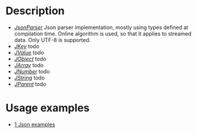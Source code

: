 # Description
- [*JsonParser*](https://github.com/darkessence87/psi-tools/blob/master/psi/include/psi/json/JsonParser.h) Json parser implementation, mostly using types defined at compilation time. Online algorithm is used, so that it applies to streamed data. Only UTF-8 is supported.
- [*JKey*](https://github.com/darkessence87/psi-tools/blob/master/psi/include/psi/json/JTypes.h) todo
- [*JValue*](https://github.com/darkessence87/psi-tools/blob/master/psi/include/psi/json/JTypes.h) todo
- [*JObject*](https://github.com/darkessence87/psi-tools/blob/master/psi/include/psi/json/JObject.h) todo
- [*JArray*](https://github.com/darkessence87/psi-tools/blob/master/psi/include/psi/json/JArray.h) todo
- [*JNumber*](https://github.com/darkessence87/psi-tools/blob/master/psi/include/psi/json/JTypes.h) todo
- [*JString*](https://github.com/darkessence87/psi-tools/blob/master/psi/include/psi/json/JTypes.h) todo
- [*JParent*](https://github.com/darkessence87/psi-tools/blob/master/psi/include/psi/json/JTypes.h) todo

# Usage examples
* [1 Json examples](https://github.com/darkessence87/psi-json/blob/master/psi/examples/1_JsonExamples.cpp)
